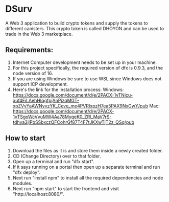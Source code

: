 # DSurv
A Web 3 application to build crypto tokens and supply the tokens to different canisters. This crypto token is called DHOYON and can be used to trade in the Web 3 marketplace. 
## Requirements:
1. Internet Computer development needs to be set up in your machine.
2. For this project specifically, the required version of dfx is 0.9.3, and the node version of 16.
3. If you are using Windows be sure to use WSL since Windows does not support ICP development.
4. Here's the link for the installation process: Windows: https://docs.google.com/document/d/e/2PACX-1vTNicu-xuf4EiLAehHIqgfpjAnPjzqMGT-xpZVvYaAWNyvzYK_Ceve_me4PVRIxpzH7ea5PAX9NxGwY/pub Mac: https://docs.google.com/document/d/e/2PACX-1vTSgoWcVvuMW4Aa78MyqeK0_ZRl_MaV7rS-tdhya3jlPbSSbxczQFCohrGf87T4F7tJKXwTjT2z_QSq/pub
## How to start
1. Download the files as it is and store them inside a newly created folder.
2. CD (Change Directory) over to that folder.
3. Open up a terminal and run "dfx start".
4. If it says running on a portal then open up a separate terminal and run "dfx deploy".
5. Next run "install npm" to install all the required dependencies and node modules.
6. Next run "npm start" to start the frontend and visit "http://localhost:8080/".
